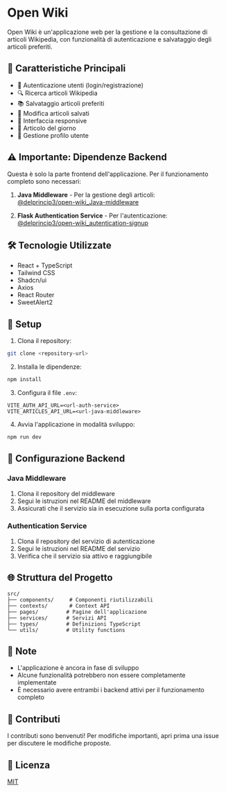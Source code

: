 # Open Wiki

Open Wiki è un'applicazione web per la gestione e la consultazione di articoli Wikipedia, con funzionalità di autenticazione e salvataggio degli articoli preferiti.

## 🚀 Caratteristiche Principali

- 👤 Autenticazione utenti (login/registrazione)
- 🔍 Ricerca articoli Wikipedia
- 📚 Salvataggio articoli preferiti
- 📝 Modifica articoli salvati
- 📱 Interfaccia responsive
- 🌙 Articolo del giorno
- 🔐 Gestione profilo utente

## ⚠️ Importante: Dipendenze Backend

Questa è solo la parte frontend dell'applicazione. Per il funzionamento completo sono necessari:

1. **Java Middleware** - Per la gestione degli articoli:  
   [@delprincip3/open-wiki_Java-middleware](https://github.com/delprincip3/open-wiki_Java-middleware.git)

2. **Flask Authentication Service** - Per l'autenticazione:  
   [@delprincip3/open-wiki_autentication-signup](https://github.com/delprincip3/open-wiki_autentication-signup.git)

## 🛠️ Tecnologie Utilizzate

- React + TypeScript
- Tailwind CSS
- Shadcn/ui
- Axios
- React Router
- SweetAlert2

## 🚀 Setup

1. Clona il repository:
```bash
git clone <repository-url>
```

2. Installa le dipendenze:
```bash
npm install
```

3. Configura il file `.env`:
```env
VITE_AUTH_API_URL=<url-auth-service>
VITE_ARTICLES_API_URL=<url-java-middleware>
```

4. Avvia l'applicazione in modalità sviluppo:
```bash
npm run dev
```

## 🔧 Configurazione Backend

### Java Middleware
1. Clona il repository del middleware
2. Segui le istruzioni nel README del middleware
3. Assicurati che il servizio sia in esecuzione sulla porta configurata

### Authentication Service
1. Clona il repository del servizio di autenticazione
2. Segui le istruzioni nel README del servizio
3. Verifica che il servizio sia attivo e raggiungibile

## 🌐 Struttura del Progetto

```
src/
├── components/     # Componenti riutilizzabili
├── contexts/       # Context API
├── pages/         # Pagine dell'applicazione
├── services/      # Servizi API
├── types/         # Definizioni TypeScript
└── utils/         # Utility functions
```

## 📝 Note

- L'applicazione è ancora in fase di sviluppo
- Alcune funzionalità potrebbero non essere completamente implementate
- È necessario avere entrambi i backend attivi per il funzionamento completo

## 👥 Contributi

I contributi sono benvenuti! Per modifiche importanti, apri prima una issue per discutere le modifiche proposte.

## 📄 Licenza

[MIT](LICENSE) 
